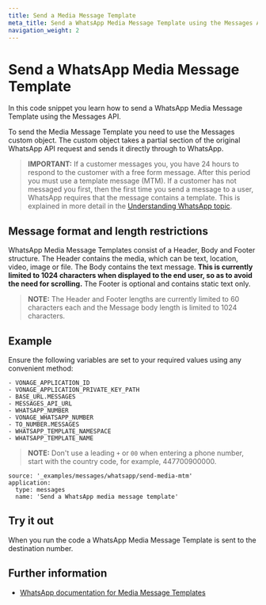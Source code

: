 ```yaml
---
title: Send a Media Message Template
meta_title: Send a WhatsApp Media Message Template using the Messages API
navigation_weight: 2
---
```


# Send a WhatsApp Media Message Template

In this code snippet you learn how to send a WhatsApp Media Message Template using the Messages API.

To send the Media Message Template you need to use the Messages custom object. The custom object takes a partial section of the original WhatsApp API request and sends it directly through to WhatsApp.

> **IMPORTANT:** If a customer messages you, you have 24 hours to respond to the customer with a free form message. After this period you must use a template message (MTM). If a customer has not messaged you first, then the first time you send a message to a user, WhatsApp requires that the message contains a template. This is explained in more detail in the [Understanding WhatsApp topic](/messages/concepts/whatsapp).

## Message format and length restrictions

WhatsApp Media Message Templates consist of a Header, Body and Footer structure. The Header contains the media, which can be text, location, video, image or file. The Body contains the text message. **This is currently limited to 1024 characters when displayed to the end user, so as to avoid the need for scrolling.** The Footer is optional and contains static text only.

> **NOTE:** The Header and Footer lengths are currently limited to 60 characters each and the Message body length is limited to 1024 characters.

## Example

Ensure the following variables are set to your required values using any convenient method:

```snippet_variables
- VONAGE_APPLICATION_ID
- VONAGE_APPLICATION_PRIVATE_KEY_PATH
- BASE_URL.MESSAGES
- MESSAGES_API_URL
- WHATSAPP_NUMBER
- VONAGE_WHATSAPP_NUMBER
- TO_NUMBER.MESSAGES
- WHATSAPP_TEMPLATE_NAMESPACE
- WHATSAPP_TEMPLATE_NAME
```

> **NOTE:** Don't use a leading `+` or `00` when entering a phone number, start with the country code, for example, 447700900000.

```code_snippets
source: '_examples/messages/whatsapp/send-media-mtm'
application:
  type: messages
  name: 'Send a WhatsApp media message template'
```

## Try it out

When you run the code a WhatsApp Media Message Template is sent to the destination number.

## Further information

-   [WhatsApp documentation for Media Message Templates](https://developers.facebook.com/docs/whatsapp/api/messages/message-templates/media-message-templates)
